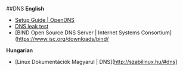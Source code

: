##DNS
**English**
* [Setup Guide | OpenDNS](https://www.opendns.com/setupguide/)
* [DNS leak test](https://www.dnsleaktest.com/)
* [BIND Open Source DNS Server | Internet Systems Consortium](https://www.isc.org/downloads/bind/

**Hungarian**
* [Linux Dokumentációk Magyarul | DNS](http://szabilinux.hu/#dns]
